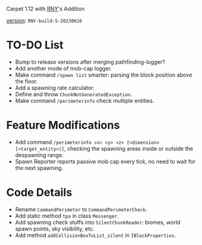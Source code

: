 Carpet 1.12 with [RNY](https://github.com/Rainyaphthyl)'s Addition

[version](src/carpet/CarpetSettings.java): `RNY-build-5-20230616`

# TO-DO List

- Bump to release versions after merging pathfinding-logger?
- Add another mode of mob-cap logger.
- Make command `/spawn list` smarter: parsing the block position above the floor.
- Add a spawning rate calculator.
- Define and throw `ChunkNotGeneratedException`.
- Make command `/perimeterinfo` check multiple entities.

# Feature Modifications

- Add command `/perimeterinfo <x> <y> <z> [<dimension> [<target_entity>]]`, checking the spawning areas inside or outside the despawning range.
- Spawn Reporter reports passive mob cap every tick, no need to wait for the next spawning.

# Code Details

- Rename `CommandPerimeter` to `CommandPerimeterCheck`.
- Add static method `tpa` in class `Messenger`.
- Add spawning check stuffs into `SilentChunkReader`: biomes, world spawn points, sky visibility, etc.
- Add method `addCollisionBoxToList_silent` in `IBlockProperties`.
